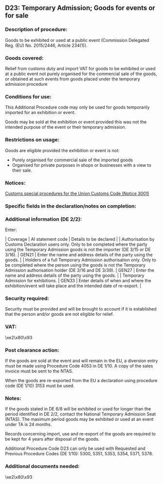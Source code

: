 D23: Temporary Admission; Goods for events or for sale
------------------------------------------------------

### Description of procedure:

Goods to be exhibited or used at a public event (Commission Delegated Reg. (EU) No. 2015/2446, Article 234(1)).

### Goods covered:

Relief from customs duty and import VAT for goods to be exhibited or used at a public event not purely organised for the commercial sale of the goods, or obtained at such events from goods placed under the temporary admission procedure

### Conditions for use:

This Additional Procedure code may only be used for goods temporarily imported for an exhibition or event.

Goods may be sold at the exhibition or event provided this was not the intended purpose of the event or their temporary admission.

### Restrictions on usage:

Goods are eligible provided the exhibition or event is not:

 * Purely organised for commercial sale of the imported goods
 * Organised for private purposes in shops or businesses with a view to their sale.

### Notices:

[Customs special procedures for the Union Customs Code (Notice 3001)](https://www.gov.uk/government/publications/notice-3001-special-procedures-for-the-union-customs-code)

### Specific fields in the declaration/notes on completion:

### Additional information (DE 2/2):

Enter:



  |  Coverage |  AI statement code |  Details to be declared | 
   |  Authorisation by Customs Declaration users only. Only to be completed where the party using the Temporary Admission goods is not the importer (DE 3/15 or DE 3/16). |  GEN21 |  Enter the name and address details of the party using the goods. | 
 |  Holders of a full Temporary Admission authorisation only. Only to be completed where the person using the goods is not the Temporary Admission authorisation holder (DE 3/16 and DE 3/39). |  GEN27 |  Enter the name and address details of the party using the goods. | 
 |  Temporary Admission for exhibitions. |  GEN33 |  Enter details of when and where the exhibition/event will take place and the intended date of re-export. | 
 
### Security required:

Security must be provided and will be brought to account if it is established that the person and/or goods are not eligible for relief.

### VAT:

\xe2\x80\x93

### Post clearance action:

If the goods are sold at the event and will remain in the EU, a diversion entry must be made using Procedure Code 4053 in DE 1/10. A copy of the sales invoice must be sent to the NTAS.

When the goods are re-exported from the EU a declaration using procedure code (DE 1/10) 3153 must be used.

### Notes:

If the goods stated in DE 6/8 will be exhibited or used for longer than the period identified in DE 2/2, contact the National Temporary Admission Seat (NTAS). The maximum period goods may be exhibited or used at an event under TA is 24 months.

Records concerning import, use and re-export of the goods are required to be kept for 4 years after disposal of the goods.

Additional Procedure Code D23 can only be used with Requested and Previous Procedure Codes (DE 1/10): 5300, 5351, 5353, 5354, 5371, 5378.

### Additional documents needed:

\xe2\x80\x93

